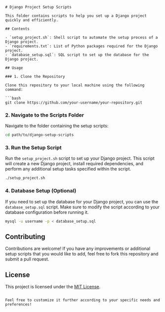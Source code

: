 ```
# Django Project Setup Scripts

This folder contains scripts to help you set up a Django project quickly and efficiently.

## Contents

- `setup_project.sh`: Shell script to automate the setup process of a Django project.
- `requirements.txt`: List of Python packages required for the Django project.
- `database_setup.sql`: SQL script to set up the database for the Django project.

## Usage

### 1. Clone the Repository

Clone this repository to your local machine using the following command:

```bash
git clone https://github.com/your-username/your-repository.git
```

### 2. Navigate to the Scripts Folder

Navigate to the folder containing the setup scripts:

```bash
cd path/to/django-setup-scripts
```

### 3. Run the Setup Script

Run the `setup_project.sh` script to set up your Django project. This script will create a new Django project, install required dependencies, and perform any additional setup tasks specified within the script.

```bash
./setup_project.sh
```

### 4. Database Setup (Optional)

If you need to set up the database for your Django project, you can use the `database_setup.sql` script. Make sure to modify the script according to your database configuration before running it.

```bash
mysql -u username -p < database_setup.sql
```

## Contributing

Contributions are welcome! If you have any improvements or additional setup scripts that you would like to add, feel free to fork this repository and submit a pull request.

## License

This project is licensed under the [MIT License](LICENSE).
```

Feel free to customize it further according to your specific needs and preferences!
